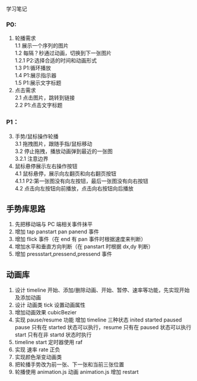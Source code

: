 ﻿学习笔记

### P0:

1. 轮播需求 <br />
   1.1 展示一个序列的图片<br />
   1.2 每隔？秒通过动画，切换到下一张图片<br />
   1.2.1 P2:选择合适的时间和动画形式<br />
   1.3 P1:循环播放<br />
   1.4 P1:展示指示器<br />
   1.5 P1:展示文字标题<br />
2. 点击需求 <br />
   2.1 点击图片，跳转到链接<br />
   2.2 P1:点击文字标题<br />

### P1：

3. 手势/鼠标操作轮播 <br />
   3.1 拖拽图片，跟随手指/鼠标移动<br />
   3.2 停止拖拽，播放动画弹到最近的一张图<br />
   3.2.1 注意边界<br />
4. 鼠标悬停展示左右操作按钮<br />
   4.1 鼠标悬停，展示向左翻页和向右翻页按钮<br />
   4.1.1 P2:第一张图没有向左按钮，最后一张图没有向右按钮<br />
   4.2 点击向左按钮向前播放，点击向右按钮向后播放

## 手势库思路

1. 先把移动端与 PC 端相关事件抹平
2. 增加 tap panstart pan panend 事件
3. 增加 flick 事件（在 end 有 pan 事件时根据速度来判断）
4. 增加水平和垂直方向判断（在 panstart 时根据 dx,dy 判断）
5. 增加 pressstart,pressend,pressend 事件

## 动画库

1. 设计 timeline 开始、添加/删除动画、开始、暂停、速率等功能，先实现开始及添加动画
2. 设计 动画类 tick 设置动画属性
3. 增加动画效果 cubicBezier
4. 实现 pause/resume 功能 增加 timeline 三种状态 inited started paused pause 只有在 started 状态可以执行，resume 只有在 paused 状态可以执行 start 只有在非 startd 状态时执行
5. timeline start 定时器使用 raf
6. 实现 速率 rate 正负
7. 实现颜色渐变动画类
8. 把轮播手势改为前一张、下一张和当前三张位置
9. 轮播使用 animation.js 动画 animation.js 增加 restart
